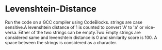 # Levenshtein-Distance

Run the code on a GCC compiler using CodeBlocks.
strings are case sensitive.A levenshtein distance of 1 is counted to convert 'A' to 'a' or vice-versa.
Either of the two strings can be empty.Two Empty strings are considered same and levenshtein distance is 0 and similarity score is 100.
A space between the strings is considered as a character.
